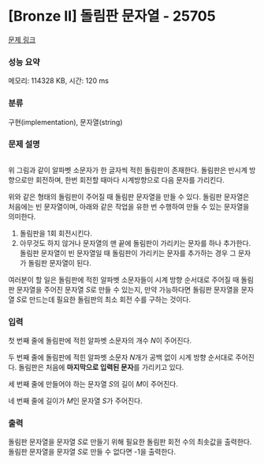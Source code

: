 # [Bronze II] 돌림판 문자열 - 25705 

[문제 링크](https://www.acmicpc.net/problem/25705) 

### 성능 요약

메모리: 114328 KB, 시간: 120 ms

### 분류

구현(implementation), 문자열(string)

### 문제 설명

<p style="text-align: center"><img alt="" src="https://upload.acmicpc.net/cb49a1b3-8ff5-4d01-9d76-ec96f6bdc267/-/preview/"></p>

<p>위 그림과 같이 알파벳 소문자가 한 글자씩 적힌 돌림판이 존재한다. 돌림판은 반시계 방향으로만 회전하며, 한번 회전할 때마다 시계방향으로 다음 문자를 가리킨다.</p>

<p>위와 같은 형태의 돌림판이 주어질 때 돌림판 문자열을 만들 수 있다. 돌림판 문자열은 처음에는 빈 문자열이며, 아래와 같은 작업을 유한 번 수행하여 만들 수 있는 문자열을 의미한다.</p>

<ol>
	<li>돌림판을 1회 회전시킨다.</li>
	<li>아무것도 하지 않거나 문자열의 맨 끝에 돌림판이 가리키는 문자를 하나 추가한다. 돌림판 문자열이 빈 문자열일 때 돌림판이 가리키는 문자를 추가하는 경우 그 문자가 돌림판 문자열이 된다.</li>
</ol>

<p>여러분이 할 일은 돌림판에 적힌 알파벳 소문자들이 시계 방향 순서대로 주어질 때 돌림판 문자열을 주어진 문자열 <em>S</em>로 만들 수 있는지, 만약 가능하다면 돌림판 문자열을 문자열 <em>S</em>로 만드는데 필요한 돌림판의 최소 회전 수를 구하는 것이다.</p>

### 입력 

 <p>첫 번째 줄에 돌림판에 적힌 알파벳 소문자의 개수 <em>N</em>이 주어진다.</p>

<p>두 번째 줄에 돌림판에 적힌 알파벳 소문자 <em>N</em>개가 공백 없이 시계 방향 순서대로 주어진다. 돌림판은 처음에 <strong>마지막으로 입력된 문자</strong>를 가리키고 있다.</p>

<p>세 번째 줄에 만들어야 하는 문자열 <em>S</em>의 길이 <em>M</em>이 주어진다.</p>

<p>네 번째 줄에 길이가 <em>M</em>인 문자열 <em>S</em>가 주어진다.</p>

### 출력 

 <p>돌림판 문자열을 문자열 <em>S</em>로 만들기 위해 필요한 돌림판 회전 수의 최솟값을 출력한다. 돌림판 문자열을 문자열 <em>S</em>로 만들 수 없다면 -1을 출력한다.</p>

